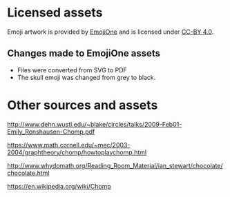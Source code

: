 # Licensed assets
Emoji artwork is provided by [EmojiOne](https://www.emojione.com/) and is licensed under [CC-BY 4.0](https://creativecommons.org/licenses/by/4.0/legalcode).

## Changes made to EmojiOne assets
- Files were converted from SVG to PDF
- The skull emoji was changed from grey to black.

# Other sources and assets
<http://www.dehn.wustl.edu/~blake/circles/talks/2009-Feb01-Emily_Ronshausen-Chomp.pdf>

<https://www.math.cornell.edu/~mec/2003-2004/graphtheory/chomp/howtoplaychomp.html>

<http://www.whydomath.org/Reading_Room_Material/ian_stewart/chocolate/chocolate.html>

<https://en.wikipedia.org/wiki/Chomp>
